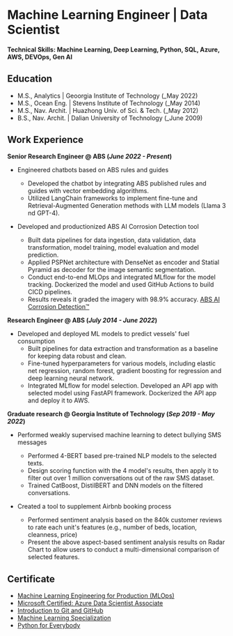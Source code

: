 # Machine Learning Engineer | Data Scientist

#### Technical Skills: Machine Learning, Deep Learning, Python, SQL, Azure, AWS, DEVOps, Gen AI

## Education
- M.S., Analytics | Geoorgia Institute of Technology (_May 2022)
- M.S., Ocean Eng. | Stevens Institute of Technology (_May 2014)
- M.S., Nav. Archit. | Huazhong Univ. of Sci. & Tech. (_May 2012)
- B.S., Nav. Archit. | Dalian University of Technology (_June 2009)

## Work Experience
**Senior Research Engineer @ ABS (_June 2022 - Present_)**
- Engineered chatbots based on ABS rules and guides
  - Developed the chatbot by integrating ABS published rules and guides with vector embedding algorithms.
  - Utilized LangChain frameworks to implement fine-tune and Retrieval-Augmented Generation methods with LLM models (Llama 3 nd GPT-4).

- Developed and productionized ABS AI Corrosion Detection tool
  - Built data pipelines for data ingestion, data validation, data transformation, model training, model evaluation and model prediction.
  - Applied PSPNet architecture with DenseNet as encoder and Statial Pyramid as decoder for the image semantic segmentation.
  - Conduct end-to-end MLOps and integrated MLflow for the model tracking. Dockerized the model and used GitHub Actions to build CICD pipelines.
  - Results reveals it graded the imagery with 98.9% accuracy. [ABS AI Corrosion Detection™](https://ww2.eagle.org/en/news/press-room/partnership-ai-enabled-corrosion-detection.html)

**Research Engineer @ ABS (_July 2014 - June 2022_)**
- Developed and deployed ML models to predict vessels' fuel consumption
  - Built pipelines for data extraction and transformation as a baseline for keeping data robust and clean.
  - Fine-tuned hyperparameters for various models, including elastic net regression, random forest, gradient boosting for regression and deep learning neural network.
  - Integrated MLflow for model selection. Developed an API app with selected model using FastAPI framework. Dockerized the API app and deploy it to AWS.

**Graduate research @ Georgia Institute of Technology (_Sep 2019 - May 2022_)**
- Performed weakly supervised machine learning to detect bullying SMS messages
  - Performed 4-BERT based pre-trained NLP models to the selected texts.
  - Design scoring function with the 4 model's results, then apply it to filter out over 1 million conversations out of the raw SMS dataset.
  - Trained CatBoost, DistilBERT and DNN models on the filtered conversations.

- Created a tool to supplement Airbnb booking process
  - Performed sentiment analysis based on the 840k customer reviews to rate each unit's features (e.g., number of beds, location, cleanness, price)
  - Present the above aspect-based sentiment analysis results on Radar Chart to allow users to conduct a multi-dimensional comparison of selected features.

## Certificate
- [Machine Learning Engineering for Production (MLOps)](https://www.coursera.org/account/accomplishments/specialization/LJ8KY4TAQZ5W)
- [Microsoft Certified: Azure Data Scientist Associate](https://learn.microsoft.com/en-us/users/yulinzhao-5398/credentials/2cecdfeb53f6d047?ref=https%3A%2F%2Fwww.linkedin.com%2F)
- [Introduction to Git and GitHub](https://www.coursera.org/account/accomplishments/certificate/FPWPG6M9J2MQ)
- [Machine Learning Specialization](https://www.coursera.org/account/accomplishments/specialization/certificate/S867LH9JASAC)
- [Python for Everybody](https://www.coursera.org/account/accomplishments/specialization/SLM65RTVCWY7)
